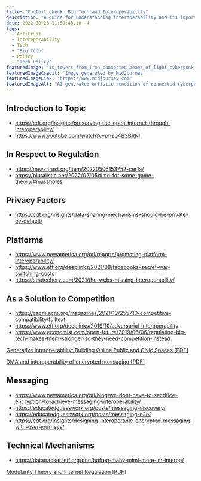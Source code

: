 ```yaml
---
title: "Context Check: Big Tech and Interoperability"
description: "A guide for understanding interoperability and its importance in the open web and allowing competition with big tech companies."
date: 2022-08-23 11:59:43.10 -4
tags:
  - Antitrust
  - Interoperability
  - Tech
  - "Big Tech"
  - Policy
  - "Tech Policy"
featuredImage: "IO_towers_from_Tron_connected_beams_of_light_cyberpunk.png"
featuredImageCredit: 'Image generated by MidJourney'
featuredImageLink: "https://www.midjourney.com"
featuredImageAlt: "AI-generated artistic rendition of connected cyberpunk towers"
---
```


## Introduction to Topic

- https://cdt.org/insights/preserving-the-open-internet-through-interoperability/
- https://www.youtube.com/watch?v=pnZo4BSBRNI

## In Respect to Regulation

- https://news.trust.org/item/20220506153752-cer1a/
- https://pluralistic.net/2022/02/05/time-for-some-game-theory/#massholes

## Privacy Factors

- https://cdt.org/insights/data-sharing-mechanisms-should-be-private-by-default/

## Platforms

- https://www.newamerica.org/oti/reports/promoting-platform-interoperability/
- https://www.eff.org/deeplinks/2021/08/facebooks-secret-war-switching-costs
- https://stratechery.com/2021/the-webs-missing-interoperability/

## As a Solution to Competition

- https://cacm.acm.org/magazines/2021/10/255710-competitive-compatibility/fulltext
- https://www.eff.org/deeplinks/2019/10/adversarial-interoperability
- https://www.economist.com/open-future/2019/06/06/regulating-big-tech-makes-them-stronger-so-they-need-competition-instead

<a href="https://openfuture.eu/wp-content/uploads/2022/03/InteroperabilityReport.pdf" target="_blank">Generative Interoperability: Building Online Public and Civic Spaces [PDF]</a>

<a href="https://www.internetsociety.org/wp-content/uploads/2022/03/ISOC-EU-DMA-interoperability-encrypted-messaging-20220311.pdf" target="_blank"> DMA and interoperability of
encrypted messaging [PDF]</a>

## Messaging

- https://www.newamerica.org/oti/blog/we-dont-have-to-sacrifice-encryption-to-achieve-messaging-interoperability/
- https://educatedguesswork.org/posts/messaging-discovery/
- https://educatedguesswork.org/posts/messaging-e2e/
- https://cdt.org/insights/designing-interoperable-encrypted-messaging-with-user-journeys/

## Technical Mechanisms

- https://datatracker.ietf.org/doc/bofreq-mahy-mimi-more-im-interop/

<a href="https://scholarship.law.upenn.edu/faculty_scholarship/470/" target="_blank">Modularity Theory and Internet Regulation [PDF]</a>
